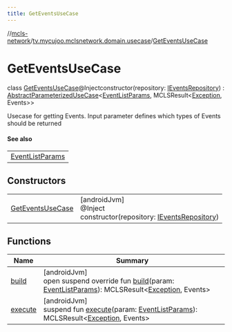 ```yaml
---
title: GetEventsUseCase
---
```

//[mcls-network](../../../index.html)/[tv.mycujoo.mclsnetwork.domain.usecase](../index.html)/[GetEventsUseCase](index.html)



# GetEventsUseCase

class [GetEventsUseCase](index.html)@Injectconstructor(repository: [IEventsRepository](../../tv.mycujoo.mclsnetwork.domain.repository/-i-events-repository/index.html)) : [AbstractParameterizedUseCase](../-abstract-parameterized-use-case/index.html)&lt;[EventListParams](../../tv.mycujoo.mclsnetwork.domain.params/-event-list-params/index.html), MCLSResult&lt;[Exception](https://kotlinlang.org/api/latest/jvm/stdlib/kotlin/-exception/index.html), Events&gt;&gt; 

Usecase for getting Events. Input parameter defines which types of Events should be returned



#### See also


| |
|---|
| [EventListParams](../../tv.mycujoo.mclsnetwork.domain.params/-event-list-params/index.html) |


## Constructors


| | |
|---|---|
| [GetEventsUseCase](-get-events-use-case.html) | [androidJvm]<br>@Inject<br>constructor(repository: [IEventsRepository](../../tv.mycujoo.mclsnetwork.domain.repository/-i-events-repository/index.html)) |


## Functions


| Name | Summary |
|---|---|
| [build](build.html) | [androidJvm]<br>open suspend override fun [build](build.html)(param: [EventListParams](../../tv.mycujoo.mclsnetwork.domain.params/-event-list-params/index.html)): MCLSResult&lt;[Exception](https://kotlinlang.org/api/latest/jvm/stdlib/kotlin/-exception/index.html), Events&gt; |
| [execute](index.html#1826672267%2FFunctions%2F-506170386) | [androidJvm]<br>suspend fun [execute](index.html#1826672267%2FFunctions%2F-506170386)(param: [EventListParams](../../tv.mycujoo.mclsnetwork.domain.params/-event-list-params/index.html)): MCLSResult&lt;[Exception](https://kotlinlang.org/api/latest/jvm/stdlib/kotlin/-exception/index.html), Events&gt; |

